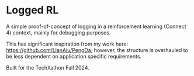 # Logged RL

A simple proof-of-concept of logging in a reinforcement learning (Connect 4) context, mainly for debugging purposes.

This has significant inspiration from my work here: https://github.com/LlanAiu/PengDa; however, the structure is overhauled to be less dependent on application specific requirements.

Built for the TechXathon Fall 2024.
